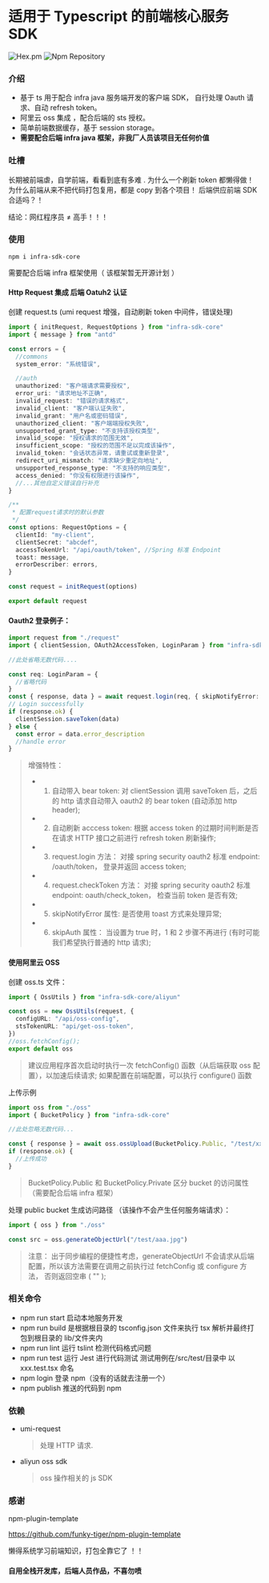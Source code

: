 # 适用于 Typescript 的前端核心服务 SDK

![Hex.pm](https://img.shields.io/hexpm/l/plug.svg)
![Npm Repository](https://raster.shields.io/npm/v/infra-sdk-core)

### 介绍

- 基于 ts 用于配合 infra java 服务端开发的客户端 SDK， 自行处理 Oauth 请求、自动 refresh token。
- 阿里云 oss 集成 ，配合后端的 sts 授权。
- 简单前端数据缓存，基于 session storage。
- **需要配合后端 infra java 框架，非我厂人员该项目无任何价值**

### 吐槽

长期被前端虐，自学前端，看看到底有多难 .
为什么一个刷新 token 都懒得做！
为什么前端从来不把代码打包复用，都是 copy 到各个项目！
后端供应前端 SDK 合适吗？！

结论：网红程序员 ≠ 高手！！！

### 使用

```
npm i infra-sdk-core
```

需要配合后端 infra 框架使用（ 该框架暂无开源计划 ）

#### Http Request 集成 后端 Oatuh2 认证

创建 request.ts (umi request 增强，自动刷新 token 中间件，错误处理)

```typescript
import { initRequest, RequestOptions } from "infra-sdk-core"
import { message } from "antd"

const errors = {
  //commons
  system_error: "系统错误",

  //auth
  unauthorized: "客户端请求需要授权",
  error_uri: "请求地址不正确",
  invalid_request: "错误的请求格式",
  invalid_client: "客户端认证失败",
  invalid_grant: "用户名或密码错误",
  unauthorized_client: "客户端端授权失败",
  unsupported_grant_type: "不支持该授权类型",
  invalid_scope: "授权请求的范围无效",
  insufficient_scope: "授权的范围不足以完成该操作",
  invalid_token: "会话状态异常，请重试或重新登录",
  redirect_uri_mismatch: "请求缺少重定向地址",
  unsupported_response_type: "不支持的响应类型",
  access_denied: "你没有权限进行该操作",
  //...其他自定义错误自行补充
}

/**
 * 配置request请求时的默认参数
 */
const options: RequestOptions = {
  clientId: "my-client",
  clientSecret: "abcdef",
  accessTokenUrl: "/api/oauth/token", //Spring 标准 Endpoint
  toast: message,
  errorDescriber: errors,
}

const request = initRequest(options)

export default request
```

#### Oauth2 登录例子：

```typescript
import request from "./request"
import { clientSession, OAuth2AccessToken, LoginParam } from "infra-sdk-core"

//此处省略无数代码....

const req: LoginParam = {
  //省略代码
}
const { response, data } = await request.login(req, { skipNotifyError: true })
// Login successfully
if (response.ok) {
  clientSession.saveToken(data)
} else {
  const error = data.error_description
  //handle error
}
```

> 增强特性：
>
> - 1. 自动带入 bear token: 对 clientSession 调用 saveToken 后，之后的 http 请求自动带入 oauth2 的 bear token (自动添加 http header);
> - 2. 自动刷新 acccess token: 根据 access token 的过期时间判断是否在请求 HTTP 接口之前进行 refresh token 刷新操作;
> - 3. request.login 方法： 对接 spring security oauth2 标准 endpoint: /oauth/token， 登录并返回 access token;
> - 4. request.checkToken 方法： 对接 spring security oauth2 标准 endpoint: oauth/check_token， 检查当前 token 是否有效;
> - 5. skipNotifyError 属性: 是否使用 toast 方式来处理异常;
> - 6. skipAuth 属性： 当设置为 true 时，1 和 2 步骤不再进行 (有时可能我们希望执行普通的 http 请求);

#### 使用阿里云 OSS

创建 oss.ts 文件：

```typescript
import { OssUtils } from "infra-sdk-core/aliyun"

const oss = new OssUtils(request, {
  configURL: "/api/oss-config",
  stsTokenURL: "api/get-oss-token",
})
//oss.fetchConfig();
export default oss
```

> 建议应用程序首次启动时执行一次 fetchConfig() 函数（从后端获取 oss 配置），以加速后续请求;
> 如果配置在前端配置，可以执行 configure() 函数

上传示例

```typescript
import oss from "./oss"
import { BucketPolicy } from "infra-sdk-core"

//此处忽略无数代码...

const { response } = await oss.ossUpload(BucketPolicy.Public, "/test/xxxx.jpg", file, onUploading)
if (response.ok) {
  //上传成功
}
```

> BucketPolicy.Public 和 BucketPolicy.Private 区分 bucket 的访问属性（需要配合后端 infra 框架）

处理 public bucket 生成访问路径 （该操作不会产生任何服务端请求）：

```typescript
import { oss } from "./oss"

const src = oss.generateObjectUrl("/test/aaa.jpg")
```

> 注意： 出于同步编程的便捷性考虑，generateObjectUrl 不会请求从后端配置，所以该方法需要在调用之前执行过 fetchConfig 或 configure 方法， 否则返回空串 ( "" );

### 相关命令

- npm run start 启动本地服务开发
- npm run build 是根据根目录的 tsconfig.json 文件来执行 tsx 解析并最终打包到根目录的 lib/文件夹内
- npm run lint 运行 tslint 检测代码格式问题
- npm run test 运行 Jest 进行代码测试 测试用例在/src/test/目录中 以 xxx.test.tsx 命名
- npm login 登录 npm（没有的话就去注册一个）
- npm publish 推送的代码到 npm

### 依赖

- umi-request
  > 处理 HTTP 请求.
- aliyun oss sdk
  > oss 操作相关的 js SDK

### 感谢

npm-plugin-template

https://github.com/funky-tiger/npm-plugin-template

懒得系统学习前端知识，打包全靠它了 ！！

#### 自用全栈开发库，后端人员作品，不喜勿喷
